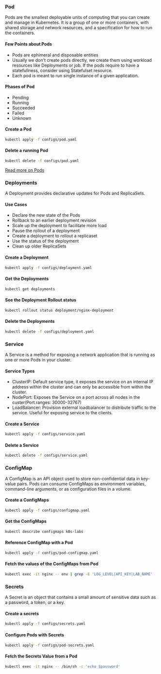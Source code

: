 ### Pod

Pods are the smallest deployable units of computing that you can create and manage in Kubernetes.
It is a group of one or more containers, with shared storage and network resources, and a specification for how to run the containers.

#### Few Points about Pods
- Pods are ephimeral and disposable entities
- Usually we don't create pods directly, we create them using workload resources like Deployments or job. If the pods require to have a statefullness, consider using Statefulset resource.
- Each pod is meant to run single instance of a given application.

#### Phases of Pod
- Pending
- Running
- Succeeded
- Failed
- Unknown

#### Create a Pod
```bash
kubectl apply -f configs/pod.yaml
```

#### Delete a running Pod
```bash
kubectl delete -f configs/pod.yaml
```

[Read more on Pods](https://kubernetes.io/docs/concepts/workloads/pods/)

### Deployments

A Deployment provides declarative updates for Pods and ReplicaSets.

#### Use Cases
- Declare the new state of the Pods
- Rollback to an earlier deployment revision
- Scale up the deployment to facilitate more load
- Pause the rollout of a deployment
- Create a deployment to rollout a replicaset
- Use the status of the deployment
- Clean up older ReplicaSets

#### Create a Deployment
```bash
kubectl apply -f configs/deployment.yaml
```

#### Get the Deployments
```bash
kubectl get deployments
```

#### See the Deployment Rollout status
```bash
kubectl rollout status deployment/nginx-deployment
```

#### Delete the Deployments
```bash
kubectl delete -f configs/deployment.yaml
```

### Service

A Service is a method for exposing a network application that is running as one or more Pods in your cluster.

#### Service Types
- ClusterIP: Default service type, it exposes the service on an internal IP address within the cluster and can only be accessible from within the cluster.
- NodePort: Exposes the Service on a port across all nodes in the custer(Port ranges: 30000-32767)
- LoadBalancer: Provision external loadbalancer to distribute traffic to the service. Useful for exposing service to the clients.

#### Create a Service
```bash
kubectl apply -f configs/service.yaml
```

#### Delete a Service
```bash
kubectl delete -f configs/service.yaml
```

### ConfigMap
A ConfigMap is an API object used to store non-confidential data in key-value pairs. Pods can consume ConfigMaps as environment variables, command-line arguments, or as configuration files in a volume.

#### Create a ConfigMaps
```bash
kubectl apply -f configs/configmap.yaml
```

#### Get the ConfigMaps
```bash
kubectl describe configmaps k8s-labs
```

#### Reference ConfigMap with a Pod
```bash
kubectl apply -f configs/pod-configmap.yaml
```

#### Fetch the values of the ConfigMaps from Pod
```bash
kubectl exec -it nginx -- env | grep -E 'LOG_LEVEL|API_KEY|LAB_NAME'
```

### Secrets
A Secret is an object that contains a small amount of sensitive data such as a password, a token, or a key.

#### Create a secrets
```bash
kubectl apply -f configs/secrets.yaml
```

#### Configure Pods with Secrets
```bash
kubectl apply -f configs/pod-secrets.yaml
```

#### Fetch the Secrets Value from a Pod
```bash
kubectl exec -it nginx -- /bin/sh -c 'echo $password'
```

